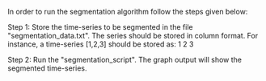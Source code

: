 In order to run the segmentation algorithm follow the steps given below:

Step 1: Store the time-series to be segmented in the file "segmentation_data.txt". The series should be stored in column format. For instance, a time-series [1,2,3] should be stored as:
1
2
3

Step 2: Run the "segmentation_script". The graph output will show the segmented time-series.
